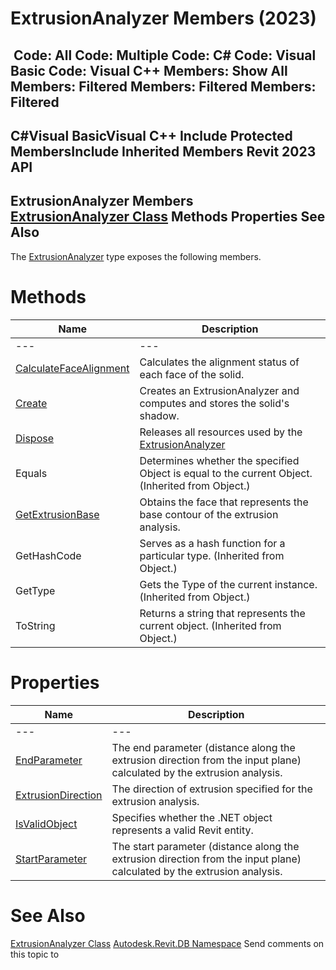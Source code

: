 # ExtrusionAnalyzer Members (2023)

﻿
 Code: All Code: Multiple Code: C# Code: Visual Basic Code: Visual C++  Members: Show All Members: Filtered Members: Filtered Members: Filtered   
---  
C#Visual BasicVisual C++
Include Protected MembersInclude Inherited Members
Revit 2023 API  
---  
ExtrusionAnalyzer Members  
[ExtrusionAnalyzer Class](ba9e3283-6868-8834-e8bf-2ea9e7358930.md "ExtrusionAnalyzer Class") Methods Properties See Also  
---  
The [ExtrusionAnalyzer](ba9e3283-6868-8834-e8bf-2ea9e7358930.md "ExtrusionAnalyzer Class") type exposes the following members.
# Methods
| Name | Description |
| --- | --- |
| --- | --- | --- |
| [CalculateFaceAlignment](7e51ca19-05ec-82e1-905d-df564b15a7d8.md "CalculateFaceAlignment Method") | Calculates the alignment status of each face of the solid. |
| [Create](60f25f96-c3f8-8191-a0a9-d298fe5cd10f.md "Create Method") | Creates an ExtrusionAnalyzer and computes and stores the solid's shadow. |
| [Dispose](5a8adeed-72ce-9eae-eca0-1d7225fcf2c5.md "Dispose Method") | Releases all resources used by the [ExtrusionAnalyzer](ba9e3283-6868-8834-e8bf-2ea9e7358930.md "ExtrusionAnalyzer Class") |
| Equals | Determines whether the specified Object is equal to the current Object. (Inherited from Object.) |
| [GetExtrusionBase](3e24586d-4a80-5331-8e79-74d1b6249ca6.md "GetExtrusionBase Method") | Obtains the face that represents the base contour of the extrusion analysis. |
| GetHashCode | Serves as a hash function for a particular type.  (Inherited from Object.) |
| GetType | Gets the Type of the current instance. (Inherited from Object.) |
| ToString | Returns a string that represents the current object. (Inherited from Object.) |

# Properties
| Name | Description |
| --- | --- |
| --- | --- | --- |
| [EndParameter](bebcd422-84f8-2086-d130-ef04abab4d64.md "EndParameter Property") | The end parameter (distance along the extrusion direction from the input plane) calculated by the extrusion analysis. |
| [ExtrusionDirection](556d164b-2d06-1bcf-d95a-6fa068db5745.md "ExtrusionDirection Property") | The direction of extrusion specified for the extrusion analysis. |
| [IsValidObject](d551619e-f297-4d50-5d61-51d217663502.md "IsValidObject Property") | Specifies whether the .NET object represents a valid Revit entity. |
| [StartParameter](7d4e2c44-7021-7d94-de0f-e964447b17bb.md "StartParameter Property") | The start parameter (distance along the extrusion direction from the input plane) calculated by the extrusion analysis. |

# See Also
[ExtrusionAnalyzer Class](ba9e3283-6868-8834-e8bf-2ea9e7358930.md "ExtrusionAnalyzer Class")
[Autodesk.Revit.DB Namespace](87546ba7-461b-c646-cbb1-2cb8f5bff8b2.md "Autodesk.Revit.DB Namespace")
Send comments on this topic to 